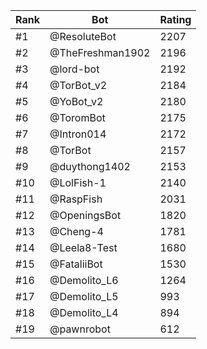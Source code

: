 Rank|Bot|Rating
---|---|---
#1|@ResoluteBot|2207
#2|@TheFreshman1902|2196
#3|@lord-bot|2192
#4|@TorBot_v2|2184
#5|@YoBot_v2|2180
#6|@ToromBot|2175
#7|@Intron014|2172
#8|@TorBot|2157
#9|@duythong1402|2153
#10|@LolFish-1|2140
#11|@RaspFish|2031
#12|@OpeningsBot|1820
#13|@Cheng-4|1781
#14|@Leela8-Test|1680
#15|@FataliiBot|1530
#16|@Demolito_L6|1264
#17|@Demolito_L5|993
#18|@Demolito_L4|894
#19|@pawnrobot|612
